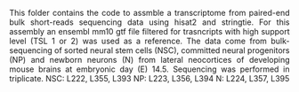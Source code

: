<div align="justify">


This folder contains the code to assmble a transcriptome from paired-end bulk short-reads sequencing data using hisat2 and stringtie. 
For this assembly an ensembl mm10 gtf file filtered for trasncripts with high support level (TSL 1 or 2) was used as a reference.
The data come from bulk-sequencing of sorted neural stem cells (NSC), committed neural progenitors (NP) and newborn neurons (N) from lateral neocortices of developing mouse brains at embryonic day (E) 14.5. Sequencing was performed in triplicate.
NSC: L222, L355, L393
NP: L223, L356, L394
N: L224, L357, L395

<div>
